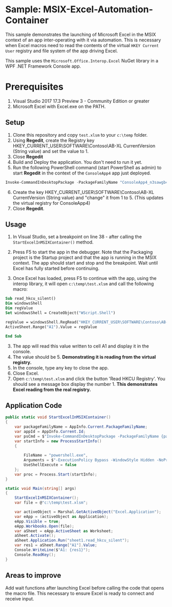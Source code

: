 # Sample: MSIX-Excel-Automation-Container

This sample demonstrates the launching of Microsoft Excel in the MSIX context of an app inter-operating with it via automation. This is necessary when Excel macros need to read the contents of the virtual ```HKEY Current User``` registry and file system of the app driving Excel.

This sample uses the ```Microsoft.Office.Interop.Excel``` NuGet library in a WPF .NET Framework Console app.

# Prerequisites

1. Visual Studio 2017 17.3 Preview 3 - Community Edition or greater
2. Microsoft Excel with Excel.exe on the PATH.

## Setup
1. Clone this repository and copy ```test.xlsm``` to your ```c:\temp``` folder. 
2. Using **Regedit**, create the Registry key HKEY_CURRENT_USER\SOFTWARE\Contoso\AB-XL CurrentVersion (String value) and set the value to 1.
3. Close **Regedit**
4. Build and Deploy the application. You don't need to run it yet.
5. Run the following PowerShell command (start PowerShell as admin) to start **Regedit** in the context of the ```ConsoleApp4``` app just deployed.
```PowerShell
Invoke-CommandInDesktopPackage -PackageFamilyName "ConsoleApp4_n3sawgb4qe5x4" -AppId "App" -Command "regedit.exe" -PreventBreakaway
```
6. Create the key HKEY_CURRENT_USER\SOFTWARE\Contoso\AB-XL CurrentVersion (String value) and "change" it from 1 to 5. (This updates the virtual registry for ConsoleApp4)
5. Close **Regedit**.

## Usage
1. In Visual Studio, set a breakpoint on line 38 - after calling the ```StartExcelInMSIXContainer()``` method.
2. Press F5 to start the app in the debugger. Note that the Packaging project is the Startup project and that the app is running in the MSIX context. The app should start and stop and the breakpoint. Wait until Excel has fully started before continuing.

3. Once Excel has loaded, press F5 to continue with the app, using the interop library, it will open ```c:\temp\test.xlsm``` and call the following macro:

```vb
Sub read_hkcu_silent()
Dim windowsShell
Dim regValue
Set windowsShell = CreateObject("WScript.Shell")

regValue = windowsShell.RegRead("HKEY_CURRENT_USER\SOFTWARE\Contoso\AB-XL\CurrentVersion")
ActiveSheet.Range("A1").Value = regValue

End Sub
```
3. The app will read this value written to cell A1 and display it in the console.
4. The value should be 5. **Demonstrating it is reading from the virtual registry.**
5. In the console, type any key to close the app.
6. Close Excel.
6. Open ```c:\temp\test.xlsm``` and click the button 'Read HKCU Registry'. You should see a message box display the number 1. **This demonstrates Excel reading from the real registry.**

## Application Code
```C#
public static void StartExcelInMSIXContainer()
{
    var packageFamilyName = AppInfo.Current.PackageFamilyName;
    var appId = AppInfo.Current.Id;
    var psCmd = $"Invoke-CommandInDesktopPackage -PackageFamilyName {packageFamilyName} -AppId {appId} -Command excel.exe -PreventBreakaway";
    var startInfo = new ProcessStartInfo()
    {
        
        FileName = "powershell.exe",
        Arguments = $"-ExecutionPolicy Bypass -WindowStyle Hidden -NoProfile \"{psCmd}\"",
        UseShellExecute = false
    };
    var proc = Process.Start(startInfo);
}

static void Main(string[] args)
{
    StartExcelInMSIXContainer();
    var file = @"c:\temp\test.xlsm";

    var activeObject = Marshal.GetActiveObject("Excel.Application");
    var eApp = (activeObject as Application);
    eApp.Visible = true;
    eApp.Workbooks.Open(file);
    var aSheet = eApp.ActiveSheet as Worksheet;
    aSheet.Activate();
    aSheet.Application.Run("sheet1.read_hkcu_silent");
    var res1 = aSheet.Range["A1"].Value;
    Console.WriteLine($"A1: {res1}");
    Console.ReadKey();
}
```

## Areas to improve

Add wait functions after launching Excel before calling the code that opens the macro file. This necessary to ensure Excel is ready to connect and receive input.
